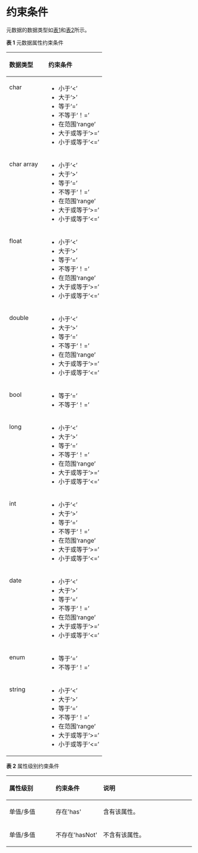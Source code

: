 # 约束条件<a name="ges_03_0072"></a>

元数据的数据类型如[表1](#table4745705017248)和[表2](#table62101184195722)所示。

**表 1**  元数据属性约束条件

<a name="table4745705017248"></a>
<table><thead align="left"><tr id="row3764242917248"><th class="cellrowborder" valign="top" width="40.79%" id="mcps1.2.3.1.1"><p id="p6091470817248"><a name="p6091470817248"></a><a name="p6091470817248"></a>数据类型</p>
</th>
<th class="cellrowborder" valign="top" width="59.209999999999994%" id="mcps1.2.3.1.2"><p id="p3514434317248"><a name="p3514434317248"></a><a name="p3514434317248"></a>约束条件</p>
</th>
</tr>
</thead>
<tbody><tr id="row4786363317248"><td class="cellrowborder" valign="top" width="40.79%" headers="mcps1.2.3.1.1 "><p id="p5174903517248"><a name="p5174903517248"></a><a name="p5174903517248"></a>char</p>
</td>
<td class="cellrowborder" valign="top" width="59.209999999999994%" headers="mcps1.2.3.1.2 "><a name="ul38075442174833"></a><a name="ul38075442174833"></a><ul id="ul38075442174833"><li>小于‘&lt;’</li><li>大于‘&gt;’</li><li>等于‘=’</li><li>不等于‘！=’</li><li>在范围‘range’</li><li>大于或等于‘&gt;=’</li><li>小于或等于‘&lt;=’</li></ul>
</td>
</tr>
<tr id="row3694914817496"><td class="cellrowborder" valign="top" width="40.79%" headers="mcps1.2.3.1.1 "><p id="p4009097917496"><a name="p4009097917496"></a><a name="p4009097917496"></a>char array</p>
</td>
<td class="cellrowborder" valign="top" width="59.209999999999994%" headers="mcps1.2.3.1.2 "><a name="ul2514903417520"></a><a name="ul2514903417520"></a><ul id="ul2514903417520"><li>小于‘&lt;’</li><li>大于‘&gt;’</li><li>等于‘=’</li><li>不等于‘！=’</li><li>在范围‘range’</li><li>大于或等于‘&gt;=’</li><li>小于或等于‘&lt;=’</li></ul>
</td>
</tr>
<tr id="row5534667517527"><td class="cellrowborder" valign="top" width="40.79%" headers="mcps1.2.3.1.1 "><p id="p5389568917527"><a name="p5389568917527"></a><a name="p5389568917527"></a>float</p>
</td>
<td class="cellrowborder" valign="top" width="59.209999999999994%" headers="mcps1.2.3.1.2 "><a name="ul61280111185031"></a><a name="ul61280111185031"></a><ul id="ul61280111185031"><li>小于‘&lt;’</li><li>大于‘&gt;’</li><li>等于‘=’</li><li>不等于‘！=’</li><li>在范围‘range’</li><li>大于或等于‘&gt;=’</li><li>小于或等于‘&lt;=’</li></ul>
</td>
</tr>
<tr id="row13396018185043"><td class="cellrowborder" valign="top" width="40.79%" headers="mcps1.2.3.1.1 "><p id="p11335648185043"><a name="p11335648185043"></a><a name="p11335648185043"></a>double</p>
</td>
<td class="cellrowborder" valign="top" width="59.209999999999994%" headers="mcps1.2.3.1.2 "><a name="ul37441370185059"></a><a name="ul37441370185059"></a><ul id="ul37441370185059"><li>小于‘&lt;’</li><li>大于‘&gt;’</li><li>等于‘=’</li><li>不等于‘！=’</li><li>在范围‘range’</li><li>大于或等于‘&gt;=’</li><li>小于或等于‘&lt;=’</li></ul>
</td>
</tr>
<tr id="row9894350185110"><td class="cellrowborder" valign="top" width="40.79%" headers="mcps1.2.3.1.1 "><p id="p63244922185110"><a name="p63244922185110"></a><a name="p63244922185110"></a>bool</p>
</td>
<td class="cellrowborder" valign="top" width="59.209999999999994%" headers="mcps1.2.3.1.2 "><a name="ul5194296185134"></a><a name="ul5194296185134"></a><ul id="ul5194296185134"><li>等于‘=’</li><li>不等于‘！=’</li></ul>
</td>
</tr>
<tr id="row50448055185417"><td class="cellrowborder" valign="top" width="40.79%" headers="mcps1.2.3.1.1 "><p id="p59760694185417"><a name="p59760694185417"></a><a name="p59760694185417"></a>long</p>
</td>
<td class="cellrowborder" valign="top" width="59.209999999999994%" headers="mcps1.2.3.1.2 "><a name="ul39953142185433"></a><a name="ul39953142185433"></a><ul id="ul39953142185433"><li>小于‘&lt;’</li><li>大于‘&gt;’</li><li>等于‘=’</li><li>不等于‘！=’</li><li>在范围‘range’</li><li>大于或等于‘&gt;=’</li><li>小于或等于‘&lt;=’</li></ul>
</td>
</tr>
<tr id="row16187747185516"><td class="cellrowborder" valign="top" width="40.79%" headers="mcps1.2.3.1.1 "><p id="p36139112185516"><a name="p36139112185516"></a><a name="p36139112185516"></a>int</p>
</td>
<td class="cellrowborder" valign="top" width="59.209999999999994%" headers="mcps1.2.3.1.2 "><a name="ul25144047185533"></a><a name="ul25144047185533"></a><ul id="ul25144047185533"><li>小于‘&lt;’</li><li>大于‘&gt;’</li><li>等于‘=’</li><li>不等于‘！=’</li><li>在范围‘range’</li><li>大于或等于‘&gt;=’</li><li>小于或等于‘&lt;=’</li></ul>
</td>
</tr>
<tr id="row61760723185525"><td class="cellrowborder" valign="top" width="40.79%" headers="mcps1.2.3.1.1 "><p id="p36562663185525"><a name="p36562663185525"></a><a name="p36562663185525"></a>date</p>
</td>
<td class="cellrowborder" valign="top" width="59.209999999999994%" headers="mcps1.2.3.1.2 "><a name="ul25998247185536"></a><a name="ul25998247185536"></a><ul id="ul25998247185536"><li>小于‘&lt;’</li><li>大于‘&gt;’</li><li>等于‘=’</li><li>不等于‘！=’</li><li>在范围‘range’</li><li>大于或等于‘&gt;=’</li><li>小于或等于‘&lt;=’</li></ul>
</td>
</tr>
<tr id="row761463185546"><td class="cellrowborder" valign="top" width="40.79%" headers="mcps1.2.3.1.1 "><p id="p61678510185546"><a name="p61678510185546"></a><a name="p61678510185546"></a>enum</p>
</td>
<td class="cellrowborder" valign="top" width="59.209999999999994%" headers="mcps1.2.3.1.2 "><a name="ul3028750118561"></a><a name="ul3028750118561"></a><ul id="ul3028750118561"><li>等于‘=’</li><li>不等于‘！=’</li></ul>
</td>
</tr>
<tr id="row61361361185619"><td class="cellrowborder" valign="top" width="40.79%" headers="mcps1.2.3.1.1 "><p id="p4214343185619"><a name="p4214343185619"></a><a name="p4214343185619"></a>string</p>
</td>
<td class="cellrowborder" valign="top" width="59.209999999999994%" headers="mcps1.2.3.1.2 "><a name="ul18111905185639"></a><a name="ul18111905185639"></a><ul id="ul18111905185639"><li>小于‘&lt;’</li><li>大于‘&gt;’</li><li>等于‘=’</li><li>不等于‘！=’</li><li>在范围‘range’</li><li>大于或等于‘&gt;=’</li><li>小于或等于‘&lt;=’</li></ul>
</td>
</tr>
</tbody>
</table>

**表 2**  属性级别约束条件

<a name="table62101184195722"></a>
<table><thead align="left"><tr id="row49753805195722"><th class="cellrowborder" valign="top" width="25%" id="mcps1.2.4.1.1"><p id="p24600831195813"><a name="p24600831195813"></a><a name="p24600831195813"></a>属性级别</p>
</th>
<th class="cellrowborder" valign="top" width="25.56%" id="mcps1.2.4.1.2"><p id="p46510308195813"><a name="p46510308195813"></a><a name="p46510308195813"></a>约束条件</p>
</th>
<th class="cellrowborder" valign="top" width="49.44%" id="mcps1.2.4.1.3"><p id="p9238589195813"><a name="p9238589195813"></a><a name="p9238589195813"></a>说明</p>
</th>
</tr>
</thead>
<tbody><tr id="row51547420195722"><td class="cellrowborder" valign="top" width="25%" headers="mcps1.2.4.1.1 "><p id="p24045324195813"><a name="p24045324195813"></a><a name="p24045324195813"></a>单值/多值</p>
</td>
<td class="cellrowborder" valign="top" width="25.56%" headers="mcps1.2.4.1.2 "><p id="p1514199195813"><a name="p1514199195813"></a><a name="p1514199195813"></a>存在'has'</p>
</td>
<td class="cellrowborder" valign="top" width="49.44%" headers="mcps1.2.4.1.3 "><p id="p55541299195813"><a name="p55541299195813"></a><a name="p55541299195813"></a>含有该属性。</p>
</td>
</tr>
<tr id="row33993945195722"><td class="cellrowborder" valign="top" width="25%" headers="mcps1.2.4.1.1 "><p id="p22962310195813"><a name="p22962310195813"></a><a name="p22962310195813"></a>单值/多值</p>
</td>
<td class="cellrowborder" valign="top" width="25.56%" headers="mcps1.2.4.1.2 "><p id="p48007842195813"><a name="p48007842195813"></a><a name="p48007842195813"></a>不存在'hasNot'</p>
</td>
<td class="cellrowborder" valign="top" width="49.44%" headers="mcps1.2.4.1.3 "><p id="p63430027195813"><a name="p63430027195813"></a><a name="p63430027195813"></a>不含有该属性。</p>
</td>
</tr>
</tbody>
</table>


